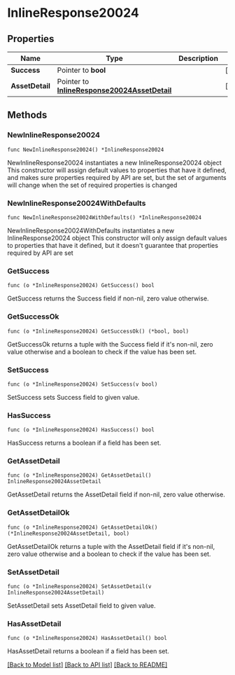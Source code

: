# InlineResponse20024

## Properties

Name | Type | Description | Notes
------------ | ------------- | ------------- | -------------
**Success** | Pointer to **bool** |  | [optional] 
**AssetDetail** | Pointer to [**InlineResponse20024AssetDetail**](InlineResponse20024AssetDetail.md) |  | [optional] 

## Methods

### NewInlineResponse20024

`func NewInlineResponse20024() *InlineResponse20024`

NewInlineResponse20024 instantiates a new InlineResponse20024 object
This constructor will assign default values to properties that have it defined,
and makes sure properties required by API are set, but the set of arguments
will change when the set of required properties is changed

### NewInlineResponse20024WithDefaults

`func NewInlineResponse20024WithDefaults() *InlineResponse20024`

NewInlineResponse20024WithDefaults instantiates a new InlineResponse20024 object
This constructor will only assign default values to properties that have it defined,
but it doesn't guarantee that properties required by API are set

### GetSuccess

`func (o *InlineResponse20024) GetSuccess() bool`

GetSuccess returns the Success field if non-nil, zero value otherwise.

### GetSuccessOk

`func (o *InlineResponse20024) GetSuccessOk() (*bool, bool)`

GetSuccessOk returns a tuple with the Success field if it's non-nil, zero value otherwise
and a boolean to check if the value has been set.

### SetSuccess

`func (o *InlineResponse20024) SetSuccess(v bool)`

SetSuccess sets Success field to given value.

### HasSuccess

`func (o *InlineResponse20024) HasSuccess() bool`

HasSuccess returns a boolean if a field has been set.

### GetAssetDetail

`func (o *InlineResponse20024) GetAssetDetail() InlineResponse20024AssetDetail`

GetAssetDetail returns the AssetDetail field if non-nil, zero value otherwise.

### GetAssetDetailOk

`func (o *InlineResponse20024) GetAssetDetailOk() (*InlineResponse20024AssetDetail, bool)`

GetAssetDetailOk returns a tuple with the AssetDetail field if it's non-nil, zero value otherwise
and a boolean to check if the value has been set.

### SetAssetDetail

`func (o *InlineResponse20024) SetAssetDetail(v InlineResponse20024AssetDetail)`

SetAssetDetail sets AssetDetail field to given value.

### HasAssetDetail

`func (o *InlineResponse20024) HasAssetDetail() bool`

HasAssetDetail returns a boolean if a field has been set.


[[Back to Model list]](../README.md#documentation-for-models) [[Back to API list]](../README.md#documentation-for-api-endpoints) [[Back to README]](../README.md)



